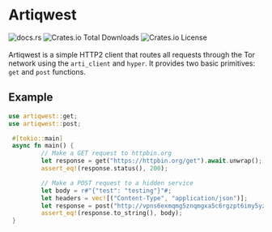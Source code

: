 # Artiqwest
![docs.rs](https://img.shields.io/docsrs/artiqwest?style=for-the-badge) ![Crates.io Total Downloads](https://img.shields.io/crates/d/artiqwest?style=for-the-badge) ![Crates.io License](https://img.shields.io/crates/l/artiqwest?style=for-the-badge)
<br><br>
Artiqwest is a simple HTTP2 client that routes all requests through the Tor network using the `arti_client` and `hyper`.
It provides two basic primitives: `get` and `post` functions.

## Example
```rust
use artiqwest::get;
use artiqwest::post;

 #[tokio::main]
 async fn main() {
         // Make a GET request to httpbin.org
         let response = get("https://httpbin.org/get").await.unwrap();
         assert_eq!(response.status(), 200);

         // Make a POST request to a hidden service
         let body = r#"{"test": "testing"}"#;
         let headers = vec![("Content-Type", "application/json")];
         let response = post("http://vpns6exmqmg5znqmgxa5c6rgzpt6imy5yzrbsoszovgfipdjypnchpyd.onion/echo", body, Some(headers)).await.unwrap();
         assert_eq!(response.to_string(), body);
 }
 ```
